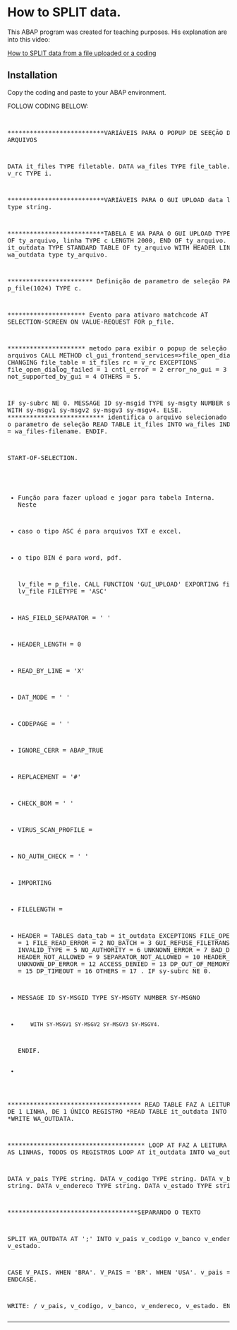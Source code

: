 How to SPLIT data.
==========================

This ABAP program was created for teaching purposes. His explanation are into this video:

<a href="http://www.youtube.com/watch?v=6JUaVVMcKJg&feature=c4-overview&list=UU1m92lTepCpEYDu08QYCSrw" target="_blank">How to SPLIT data from a file uploaded or a coding</a>




Installation
------------

Copy the coding and paste to your ABAP environment.



FOLLOW CODING BELLOW:

<div class><pre>

**************************VARIÁVEIS PARA O POPUP DE SEEÇÃO DE ARQUIVOS

DATA it_files TYPE filetable.
DATA wa_files TYPE file_table.
DATA v_rc     TYPE i.

**************************VARIÁVEIS PARA O GUI UPLOAD
data lv_file  type string.


**************************TABELA E WA PARA O GUI UPLOAD
TYPES:BEGIN OF ty_arquivo,
 linha TYPE c LENGTH 2000,
END OF ty_arquivo.
*
DATA it_outdata TYPE STANDARD TABLE OF ty_arquivo WITH HEADER LINE.
data wa_outdata type ty_arquivo.


*********************** Definição de parametro de seleção
PARAMETERS p_file(1024) TYPE c.

********************* Evento para ativaro matchcode
AT SELECTION-SCREEN ON VALUE-REQUEST FOR p_file.


********************* metodo para exibir o popup de seleção de arquivos
  CALL METHOD cl_gui_frontend_services=>file_open_dialog
    CHANGING
      file_table              = it_files
      rc                      = v_rc
    EXCEPTIONS
      file_open_dialog_failed = 1
      cntl_error              = 2
      error_no_gui            = 3
      not_supported_by_gui    = 4
      OTHERS                  = 5.

  IF sy-subrc NE 0.
    MESSAGE ID sy-msgid TYPE sy-msgty NUMBER sy-msgno
               WITH sy-msgv1 sy-msgv2 sy-msgv3 sy-msgv4.
  ELSE.
************************** identifica o arquivo selecionado e joga para o parametro de seleção
    READ TABLE it_files INTO wa_files INDEX 1.
    p_file = wa_files-filename.
  ENDIF.

START-OF-SELECTION.

* Função para fazer upload e jogar para tabela Interna. Neste
* caso o tipo ASC é para arquivos TXT e excel.
* o tipo BIN é para word, pdf.

  lv_file = p_file.
  CALL FUNCTION 'GUI_UPLOAD'
    EXPORTING
   filename                      = lv_file
   FILETYPE                      = 'ASC'
*   HAS_FIELD_SEPARATOR           = ' '
*   HEADER_LENGTH                 = 0
*   READ_BY_LINE                  = 'X'
*   DAT_MODE                      = ' '
*   CODEPAGE                      = ' '
*   IGNORE_CERR                   = ABAP_TRUE
*   REPLACEMENT                   = '#'
*   CHECK_BOM                     = ' '
*   VIRUS_SCAN_PROFILE            =
*   NO_AUTH_CHECK                 = ' '
* IMPORTING
*   FILELENGTH                    =
*   HEADER                        =
    TABLES
      data_tab                      = it_outdata
 EXCEPTIONS
   FILE_OPEN_ERROR               = 1
   FILE_READ_ERROR               = 2
   NO_BATCH                      = 3
   GUI_REFUSE_FILETRANSFER       = 4
   INVALID_TYPE                  = 5
   NO_AUTHORITY                  = 6
   UNKNOWN_ERROR                 = 7
   BAD_DATA_FORMAT               = 8
   HEADER_NOT_ALLOWED            = 9
   SEPARATOR_NOT_ALLOWED         = 10
   HEADER_TOO_LONG               = 11
   UNKNOWN_DP_ERROR              = 12
   ACCESS_DENIED                 = 13
   DP_OUT_OF_MEMORY              = 14
   DISK_FULL                     = 15
   DP_TIMEOUT                    = 16
   OTHERS                        = 17
            .
  IF sy-subrc NE 0.
* MESSAGE ID SY-MSGID TYPE SY-MSGTY NUMBER SY-MSGNO
*         WITH SY-MSGV1 SY-MSGV2 SY-MSGV3 SY-MSGV4.
  ENDIF.
*

************************************  READ TABLE FAZ A LEITURA SOMENTE DE 1 LINHA, DE 1 ÚNICO REGISTRO
*READ TABLE it_outdata INTO WA_OUTDATA.
*WRITE WA_OUTDATA.


************************************* LOOP AT FAZ A LEITURA DE TODAS AS LINHAS, TODOS OS REGISTROS
LOOP AT it_outdata INTO wa_outdata.


DATA v_pais     TYPE string.
DATA v_codigo   TYPE string.
DATA v_banco    TYPE string.
DATA v_endereco TYPE string.
DATA v_estado   TYPE string.


***********************************SEPARANDO O TEXTO

SPLIT WA_OUTDATA AT ';' INTO v_pais
                             v_codigo
                             v_banco
                             v_endereco
                             v_estado.

CASE V_PAIS.
  WHEN 'BRA'.
    V_PAIS = 'BR'.
  WHEN 'USA'.
    v_pais = 'US'.
  ENDCASE.


WRITE: / v_pais, v_codigo, v_banco, v_endereco, v_estado.
ENDLOOP.
</pre></div>
___________
